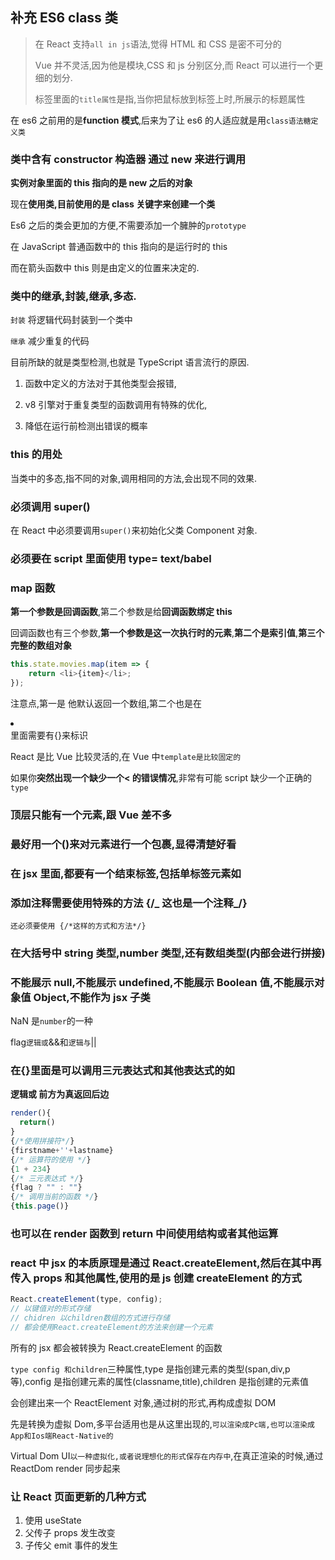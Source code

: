 ## 补充 ES6 class 类

> 在 React 支持`all in js`语法,觉得 HTML 和 CSS 是密不可分的
>
> Vue 并不灵活,因为他是模块,CSS 和 js 分别区分,而 React 可以进行一个更细的划分.
>
> 标签里面的`title属性`是指,当你把鼠标放到标签上时,所展示的标题属性

在 es6 之前用的是**function 模式**,后来为了让 es6 的人适应就是用`class语法糖定义类`

### 类中含有 constructor 构造器 通过 new 来进行调用

**实例对象里面的 this 指向的是 new 之后的对象**

现在**使用类,目前使用的是 class 关键字来创建一个类**

Es6 之后的类会更加的方便,不需要添加一个臃肿的`prototype`

在 JavaScript 普通函数中的 this 指向的是运行时的 this

而在箭头函数中 this 则是由定义的位置来决定的.

### 类中的继承,封装,继承,多态.

`封装` 将逻辑代码封装到一个类中

`继承` 减少重复的代码

目前所缺的就是类型检测,也就是 TypeScript 语言流行的原因.

1. 函数中定义的方法对于其他类型会报错,

2. v8 引擎对于重复类型的函数调用有特殊的优化,

3. 降低在运行前检测出错误的概率

### this 的用处

当类中的多态,指不同的对象,调用相同的方法,会出现不同的效果.

### 必须调用 super()

在 React 中必须要调用`super()`来初始化父类 Component 对象.

### 必须要在 script 里面使用 type= text/babel

### map 函数

**第一个参数是回调函数**,第二个参数是给**回调函数绑定 this**

回调函数也有三个参数,**第一个参数是这一次执行时的元素**,**第二个是索引值**,**第三个完整的数组对象**

```js
this.state.movies.map(item => {
	return <li>{item}</li>;
});
```

注意点,第一是 他默认返回一个数组,第二个也是在<li></li>里面需要有{}来标识

React 是比 Vue 比较灵活的,在 Vue 中`template是比较固定的`

如果你**突然出现一个缺少一个< 的错误情况**,非常有可能 script 缺少一个正确的`type`

### 顶层只能有一个元素,跟 Vue 差不多

### 最好用一个()来对元素进行一个包裹,显得清楚好看

### 在 jsx 里面,都要有一个结束标签,包括单标签元素如 <img src="">

### 添加注释需要使用特殊的方法 {/_ 这也是一个注释_/}

`还必须要使用 {/*这样的方式和方法*/}`

### 在大括号中 string 类型,number 类型,还有数组类型(内部会进行拼接)

### 不能展示 null,不能展示 undefined,不能展示 Boolean 值,不能展示对象值 Object,不能作为 jsx 子类

NaN 是`number`的一种

flag`逻辑或`&&和`逻辑与`||

### 在{}里面是可以调用三元表达式和其他表达式的如

**逻辑或 前方为真返回后边**

```js
render(){
  return()
}
{/*使用拼接符*/}
{firstname+''+lastname}
{/* 运算符的使用 */}
{1 + 234}
{/* 三元表达式 */}
{flag ? "" : ""}
{/* 调用当前的函数 */}
{this.page()}
```

### 也可以在 render 函数到 return 中间使用结构或者其他运算

### react 中 jsx 的本质原理是通过 React.createElement,然后在其中再传入 props 和其他属性,使用的是 js 创建 createElement 的方式

```js
React.createElement(type, config);
// 以键值对的形式存储
// chidren 以children数组的方式进行存储
// 都会使用React.createElement的方法来创建一个元素
```

所有的 jsx 都会被转换为 React.createElement 的函数

`type config 和children`三种属性,type 是指创建元素的类型(span,div,p 等),config 是指创建元素的属性(classname,title),children 是指创建的元素值

会创建出来一个 ReactElement 对象,通过树的形式,再构成虚拟 DOM

先是转换为虚拟 Dom,多平台适用也是从这里出现的,`可以渲染成Pc端,也可以渲染成App和Ios端React-Native的`

Virtual Dom UI`以一种虚拟化,或者说理想化的形式保存在内存中`,在真正渲染的时候,通过 ReactDom render 同步起来

### 让 React 页面更新的几种方式

1. 使用 useState
2. 父传子 props 发生改变
3. 子传父 emit 事件的发生
